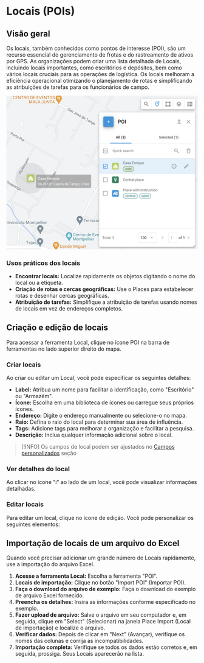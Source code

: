 # Locais (POIs)

## Visão geral

Os locais, também conhecidos como pontos de interesse (POI), são um recurso essencial do gerenciamento de frotas e do rastreamento de ativos por GPS. As organizações podem criar uma lista detalhada de Locais, incluindo locais importantes, como escritórios e depósitos, bem como vários locais cruciais para as operações de logística. Os locais melhoram a eficiência operacional otimizando o planejamento de rotas e simplificando as atribuições de tarefas para os funcionários de campo.

![image-20240807-005501.png](attachments/image-20240807-005501.png)

### Usos práticos dos locais

- **Encontrar locais:** Localize rapidamente os objetos digitando o nome do local ou a etiqueta.
- **Criação de rotas e cercas geográficas:** Use o Places para estabelecer rotas e desenhar cercas geográficas.
- **Atribuição de tarefas:** Simplifique a atribuição de tarefas usando nomes de locais em vez de endereços completos.

## Criação e edição de locais

Para acessar a ferramenta Local, clique no ícone POI na barra de ferramentas no lado superior direito do mapa.

### Criar locais

Ao criar ou editar um Local, você pode especificar os seguintes detalhes:

- **Label:** Atribua um nome para facilitar a identificação, como "Escritório" ou "Armazém".
- **Ícone:** Escolha em uma biblioteca de ícones ou carregue seus próprios ícones.
- **Endereço:** Digite o endereço manualmente ou selecione-o no mapa.
- **Raio:** Defina o raio do local para determinar sua área de influência.
- **Tags:** Adicione tags para melhorar a organização e facilitar a pesquisa.
- **Descrição:** Inclua qualquer informação adicional sobre o local.  

> [!INFO]
> Os campos de local podem ser ajustados no [Campos personalizados](../../conta/campos-personalizados.md) seção

### Ver detalhes do local

Ao clicar no ícone "i" ao lado de um local, você pode visualizar informações detalhadas.

### Editar locais

Para editar um local, clique no ícone de edição. Você pode personalizar os seguintes elementos:

## Importação de locais de um arquivo do Excel

Quando você precisar adicionar um grande número de Locais rapidamente, use a importação do arquivo Excel.

1. **Acesse a ferramenta Local:** Escolha a ferramenta "POI".
2. **Locais de importação:** Clique no botão "Import POI" (Importar POI).
3. **Faça o download do arquivo de exemplo:** Faça o download do exemplo de arquivo Excel fornecido.
4. **Preencha os detalhes:** Insira as informações conforme especificado no exemplo.
5. **Fazer upload de arquivo:** Salve o arquivo em seu computador e, em seguida, clique em "Select" (Selecionar) na janela Place Import (Local de importação) e localize o arquivo.
6. **Verificar dados:** Depois de clicar em "Next" (Avançar), verifique os nomes das colunas e corrija as incompatibilidades.
7. **Importação completa:** Verifique se todos os dados estão corretos e, em seguida, prossiga. Seus Locais aparecerão na lista.